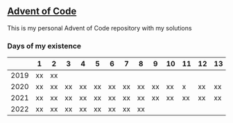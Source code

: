 ## [Advent of Code](https://adventofcode.com/2020/about)

This is my personal Advent of Code repository with my solutions

### Days of my existence

|      | 1   | 2   | 3   | 4   | 5   | 6   | 7   | 8   | 9   | 10  | 11  | 12  | 13  | 14  |
| ---- | --- | --- | --- | --- | --- | --- | --- | --- | --- | --- | --- | --- | --- | --- |
| 2019 | xx  | xx  |     |     |     |     |     |     |     |     |     |     |     |     |
| 2020 | xx  | xx  | xx  | xx  | xx  | xx  | xx  | xx  | xx  | xx  | x   | xx  | xx  |     |
| 2021 | xx  | xx  | xx  | xx  | xx  | xx  | xx  | xx  | xx  | xx  | xx  | xx  | xx  | xx  |
| 2022 | xx  | xx  | xx  | xx  | xx  | xx  | xx  | xx  |     |     |     |     |     |     |
